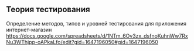 ## Теория тестирования

Определение методов, типов и уровней тестирования для приложения интернет-магазин
https://docs.google.com/spreadsheets/d/1NTm_6Ov3zx_dsfnoKuhnWw7RxNu3WThjpp-oAPkaLfo/edit?gid=1647196050#gid=1647196050
